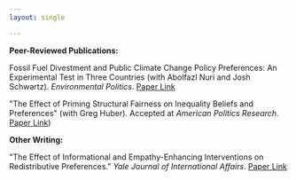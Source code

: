 ```yaml
---
layout: single

---
```


**Peer-Reviewed Publications:** 
 
Fossil Fuel Divestment and Public Climate Change Policy Preferences: An Experimental Test in Three Countries (with Abolfazl Nuri and Josh Schwartz). _Environmental Politics_. [Paper Link](https://www.tandfonline.com/doi/full/10.1080/09644016.2023.2178351?role=tab&tab=permissions&scroll=top)

 "The Effect of Priming Structural Fairness on Inequality Beliefs and Preferences" (with Greg Huber). Accepted at _American Politics Research_. [Paper Link](https://journals.sagepub.com/eprint/XKEEENHBVUHAYAGHRCZR/full))

**Other Writing:**

"The Effect of Informational and Empathy-Enhancing Interventions on Redistributive Preferences." _Yale Journal of International Affairs_. [Paper Link](https://www.yalejournal.org/publications/the-effect-of-informational-and-empathy-enhancing-interventions-on-redistributive-preferences)
